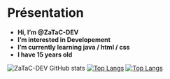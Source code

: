
# **Présentation**


- **Hi, I’m @ZaTaC-DEV**
- **I’m interested in Developement** 
- **I’m currently learning java / html / css**
- **I have 15 years old**


![ZaTaC-DEV GitHub stats](https://github-readme-stats.vercel.app/api?username=ZaTaC-DEV&bg_color=30,e96443,904e95&title_color=fff&text_color=fff)
[![Top Langs](https://github-readme-stats.vercel.app/api/top-langs/?username=ZaTaC-DEV&bg_color=30,e96443,904e95&title_color=fff&text_color=fff)](https://github.com/ZaTaC-DEV/github-readme-stats)
[![Top Langs](https://github-readme-stats.vercel.app/api/top-langs/?username=anuraghazra&bg_color=30,e96443,904e95&title_color=fff&text_color=fff)](https://github.com/anuraghazra/github-readme-stats)

